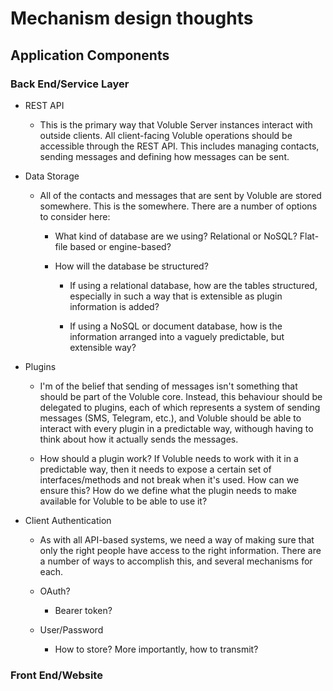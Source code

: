 # Mechanism design thoughts

## Application Components

### Back End/Service Layer
* REST API
    * This is the primary way that Voluble Server instances interact with outside clients. All client-facing Voluble operations should be accessible through the REST API. This includes managing contacts, sending messages and defining how messages can be sent.

* Data Storage

    * All of the contacts and messages that are sent by Voluble are stored somewhere. This is the somewhere. There are a number of options to consider here:
        * What kind of database are we using? Relational or NoSQL? Flat-file based or engine-based?

        * How will the database be structured?
            * If using a relational database, how are the tables structured, especially in such a way that is extensible as plugin information is added?
            
            * If using a NoSQL or document database, how is the information arranged into a vaguely predictable, but extensible way?
* Plugins
    * I'm of the belief that sending of messages isn't something that should be part of the Voluble core. Instead, this behaviour should be delegated to plugins, each of which represents a system of sending messages (SMS, Telegram, etc.), and Voluble should be able to interact with every plugin in a predictable way, withough having to think about how it actually sends the messages.
    
    * How should a plugin work? If Voluble needs to work with it in a predictable way, then it needs to expose a certain set of interfaces/methods and not break when it's used. How can we ensure this? How do we define what the plugin needs to make available for Voluble to be able to use it?

* Client Authentication
    * As with all API-based systems, we need a way of making sure that only the right people have access to the right information. There are a number of ways to accomplish this, and several mechanisms for each.
    
    * OAuth?
        * Bearer token?
    
    * User/Password
        * How to store? More importantly, how to transmit?

### Front End/Website
